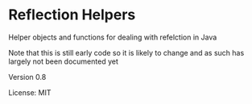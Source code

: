 # Reflection Helpers
Helper objects and functions for dealing with refelction in Java

Note that this is still early code so it is likely to change and as such has largely not been documented yet

Version 0.8

License: MIT